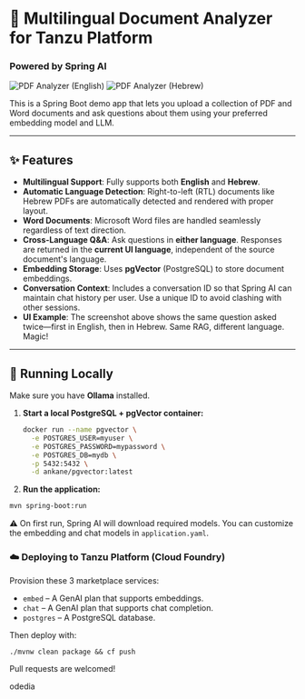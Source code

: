# 🧠 Multilingual Document Analyzer for Tanzu Platform  
### Powered by Spring AI

![PDF Analyzer (English)](screenshot-eng.jpg)
![PDF Analyzer (Hebrew)](screenshot-heb.jpg)

This is a Spring Boot demo app that lets you upload a collection of PDF and Word documents and ask questions about them using your preferred embedding model and LLM.

---

## ✨ Features

- **Multilingual Support**: Fully supports both **English** and **Hebrew**.
- **Automatic Language Detection**: Right-to-left (RTL) documents like Hebrew PDFs are automatically detected and rendered with proper layout.  
- **Word Documents**: Microsoft Word files are handled seamlessly regardless of text direction.
- **Cross-Language Q&A**: Ask questions in **either language**. Responses are returned in the **current UI language**, independent of the source document's language.
- **Embedding Storage**: Uses **pgVector** (PostgreSQL) to store document embeddings.
- **Conversation Context**: Includes a conversation ID so that Spring AI can maintain chat history per user. Use a unique ID to avoid clashing with other sessions.
- **UI Example**: The screenshot above shows the same question asked twice—first in English, then in Hebrew. Same RAG, different language. Magic!

---

## 🚀 Running Locally

Make sure you have **Ollama** installed.

1. **Start a local PostgreSQL + pgVector container:**

   ```bash
   docker run --name pgvector \
     -e POSTGRES_USER=myuser \
     -e POSTGRES_PASSWORD=mypassword \
     -e POSTGRES_DB=mydb \
     -p 5432:5432 \
     -d ankane/pgvector:latest

2. **Run the application:**

```bash
mvn spring-boot:run
```

⚠️ On first run, Spring AI will download required models. You can customize the embedding and chat models in `application.yaml`.

### ☁️ Deploying to Tanzu Platform (Cloud Foundry)
Provision these 3 marketplace services:

- `embed` – A GenAI plan that supports embeddings.
- `chat` – A GenAI plan that supports chat completion.
- `postgres` – A PostgreSQL database.

Then deploy with:

```
./mvnw clean package && cf push
```

Pull requests are welcomed!

odedia
